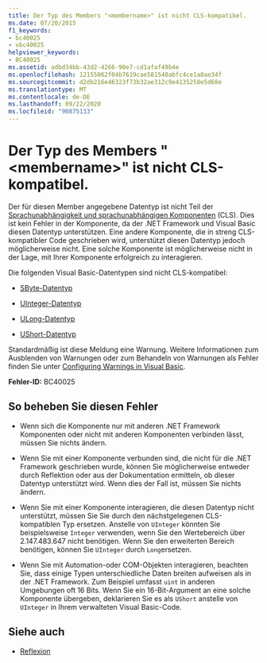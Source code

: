 ```yaml
---
title: Der Typ des Members "<membername>" ist nicht CLS-kompatibel.
ms.date: 07/20/2015
f1_keywords:
- bc40025
- vbc40025
helpviewer_keywords:
- BC40025
ms.assetid: adbd34bb-43d2-4266-90e7-cd1afaf49b4e
ms.openlocfilehash: 12155062f04b7619cae581540abfc4ce1a8ae34f
ms.sourcegitcommit: d2db216e46323f73b32ae312c9e4135258e5d68e
ms.translationtype: MT
ms.contentlocale: de-DE
ms.lasthandoff: 09/22/2020
ms.locfileid: "90875133"
---
```

# <a name="type-of-member-membername-is-not-cls-compliant"></a>Der Typ des Members "\<membername>" ist nicht CLS-kompatibel.

Der für diesen Member angegebene Datentyp ist nicht Teil der [Sprachunabhängigkeit und sprachunabhängigen Komponenten](../../../standard/language-independence-and-language-independent-components.md) (CLS). Dies ist kein Fehler in der Komponente, da der .NET Framework und Visual Basic diesen Datentyp unterstützen. Eine andere Komponente, die in streng CLS-kompatibler Code geschrieben wird, unterstützt diesen Datentyp jedoch möglicherweise nicht. Eine solche Komponente ist möglicherweise nicht in der Lage, mit Ihrer Komponente erfolgreich zu interagieren.  
  
 Die folgenden Visual Basic-Datentypen sind nicht CLS-kompatibel:  
  
- [SByte-Datentyp](../data-types/sbyte-data-type.md)  
  
- [UInteger-Datentyp](../data-types/uinteger-data-type.md)  
  
- [ULong-Datentyp](../data-types/ulong-data-type.md)  
  
- [UShort-Datentyp](../data-types/ushort-data-type.md)  
  
 Standardmäßig ist diese Meldung eine Warnung. Weitere Informationen zum Ausblenden von Warnungen oder zum Behandeln von Warnungen als Fehler finden Sie unter [Configuring Warnings in Visual Basic](/visualstudio/ide/configuring-warnings-in-visual-basic).  
  
 **Fehler-ID:** BC40025  
  
## <a name="to-correct-this-error"></a>So beheben Sie diesen Fehler  
  
- Wenn sich die Komponente nur mit anderen .NET Framework Komponenten oder nicht mit anderen Komponenten verbinden lässt, müssen Sie nichts ändern.  
  
- Wenn Sie mit einer Komponente verbunden sind, die nicht für die .NET Framework geschrieben wurde, können Sie möglicherweise entweder durch Reflektion oder aus der Dokumentation ermitteln, ob dieser Datentyp unterstützt wird. Wenn dies der Fall ist, müssen Sie nichts ändern.  
  
- Wenn Sie mit einer Komponente interagieren, die diesen Datentyp nicht unterstützt, müssen Sie Sie durch den nächstgelegenen CLS-kompatiblen Typ ersetzen. Anstelle von `UInteger` könnten Sie beispielsweise `Integer` verwenden, wenn Sie den Wertebereich über 2.147.483.647 nicht benötigen. Wenn Sie den erweiterten Bereich benötigen, können Sie `UInteger` durch `Long`ersetzen.  
  
- Wenn Sie mit Automation-oder COM-Objekten interagieren, beachten Sie, dass einige Typen unterschiedliche Daten breiten aufweisen als in der .NET Framework. Zum Beispiel umfasst `uint` in anderen Umgebungen oft 16 Bits. Wenn Sie ein 16-Bit-Argument an eine solche Komponente übergeben, deklarieren Sie es als `UShort` anstelle von `UInteger` in Ihrem verwalteten Visual Basic-Code.  
  
## <a name="see-also"></a>Siehe auch

- [Reflexion](../../../framework/reflection-and-codedom/reflection.md)
